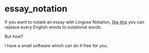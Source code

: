 # essay_notation

If you want to notate an essay with Lingose Notation, [like this](https://github.com/englishword/document/blob/master/30_essay.md) you can replace every English words to notational words.

But how?

I have a small software which can do it free for you.

